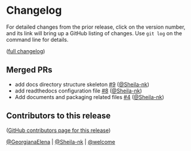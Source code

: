 # Changelog

For detailed changes from the prior release, click on the version number, and
its link will bring up a GitHub listing of changes. Use `git log` on the
command line for details.

([full changelog](https://github.com/jupyterhub/jupyterhub-pytest-plugin/compare/0a6ed6d634f8bd9ae294a367fad1757f521f18b1...3407b07596b0be6cc141a8a671fa8be2257d1c80))

## Merged PRs

- add docs directory structure skeleton [#9](https://github.com/jupyterhub/jupyterhub-pytest-plugin/pull/9) ([@Sheila-nk](https://github.com/Sheila-nk))
- add readthedocs configuration file [#8](https://github.com/jupyterhub/jupyterhub-pytest-plugin/pull/8) ([@Sheila-nk](https://github.com/Sheila-nk))
- Add documents and packaging related files [#4](https://github.com/jupyterhub/jupyterhub-pytest-plugin/pull/4) ([@Sheila-nk](https://github.com/Sheila-nk))

## Contributors to this release

([GitHub contributors page for this release](https://github.com/jupyterhub/jupyterhub-pytest-plugin/graphs/contributors?from=2022-12-12&to=2022-12-20&type=c))

[@GeorgianaElena](https://github.com/search?q=repo%3Ajupyterhub%2Fjupyterhub-pytest-plugin+involves%3AGeorgianaElena+updated%3A2022-12-12..2022-12-20&type=Issues) | [@Sheila-nk](https://github.com/search?q=repo%3Ajupyterhub%2Fjupyterhub-pytest-plugin+involves%3ASheila-nk+updated%3A2022-12-12..2022-12-20&type=Issues) | [@welcome](https://github.com/search?q=repo%3Ajupyterhub%2Fjupyterhub-pytest-plugin+involves%3Awelcome+updated%3A2022-12-12..2022-12-20&type=Issues)
